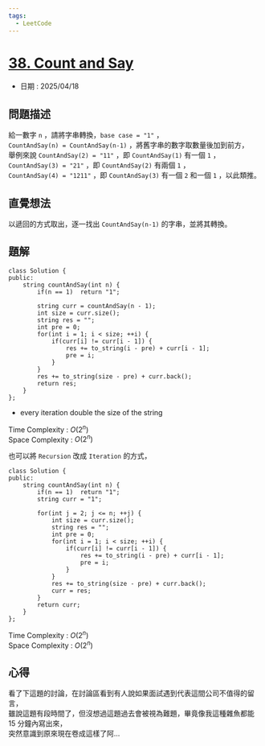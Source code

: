 ```yaml
---
tags:
  - LeetCode
---
```


# [38. Count and Say](https://leetcode.com/problems/count-and-say/description/)  

+ 日期 : 2025/04/18  

## 問題描述  

給一數字 `n` ，請將字串轉換，`base case = "1"` ，  
`CountAndSay(n) = CountAndSay(n-1)` ，將舊字串的數字取數量後加到前方，  
舉例來說 `CountAndSay(2) = "11"` ，即 `CountAndSay(1)` 有一個 `1` ，  
`CountAndSay(3) = "21"` ，即 `CountAndSay(2)` 有兩個 `1` ，  
`CountAndSay(4) = "1211"` ，即 `CountAndSay(3)` 有一個 `2` 和一個 `1` ，以此類推。  

## 直覺想法  

以遞回的方式取出，逐一找出 `CountAndSay(n-1)` 的字串，並將其轉換。  

## 題解  

```cpp=
class Solution {
public:
    string countAndSay(int n) {
        if(n == 1)  return "1";

        string curr = countAndSay(n - 1);
        int size = curr.size();
        string res = "";
        int pre = 0;
        for(int i = 1; i < size; ++i) {
            if(curr[i] != curr[i - 1]) {
                res += to_string(i - pre) + curr[i - 1];
                pre = i;
            }
        }
        res += to_string(size - pre) + curr.back();
        return res;
    }
};
```

+ every iteration double the size of the string  

Time Complexity : $O(2^n)$  
Space Complexity : $O(2^n)$  

也可以將 `Recursion` 改成 `Iteration` 的方式，  

```cpp=
class Solution {
public:
    string countAndSay(int n) {
        if(n == 1)  return "1";
        string curr = "1";

        for(int j = 2; j <= n; ++j) {
            int size = curr.size();
            string res = "";
            int pre = 0;
            for(int i = 1; i < size; ++i) {
                if(curr[i] != curr[i - 1]) {
                    res += to_string(i - pre) + curr[i - 1];
                    pre = i;
                }
            }
            res += to_string(size - pre) + curr.back();
            curr = res;
        }
        return curr;
    }
};
```

Time Complexity : $O(2^n)$  
Space Complexity : $O(2^n)$  

## 心得  

看了下這題的討論，在討論區看到有人說如果面試遇到代表這間公司不值得的留言，  
雖說這題有段時間了，但沒想過這題過去會被視為難題，畢竟像我這種雜魚都能 15 分鐘內寫出來，  
突然意識到原來現在卷成這樣了阿...  
